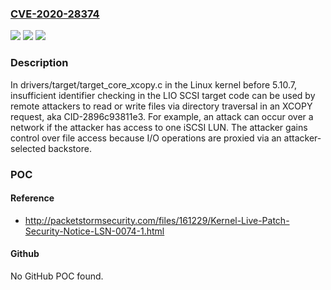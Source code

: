 ### [CVE-2020-28374](https://cve.mitre.org/cgi-bin/cvename.cgi?name=CVE-2020-28374)
![](https://img.shields.io/static/v1?label=Product&message=n%2Fa&color=blue)
![](https://img.shields.io/static/v1?label=Version&message=n%2Fa&color=blue)
![](https://img.shields.io/static/v1?label=Vulnerability&message=n%2Fa&color=brighgreen)

### Description

In drivers/target/target_core_xcopy.c in the Linux kernel before 5.10.7, insufficient identifier checking in the LIO SCSI target code can be used by remote attackers to read or write files via directory traversal in an XCOPY request, aka CID-2896c93811e3. For example, an attack can occur over a network if the attacker has access to one iSCSI LUN. The attacker gains control over file access because I/O operations are proxied via an attacker-selected backstore.

### POC

#### Reference
- http://packetstormsecurity.com/files/161229/Kernel-Live-Patch-Security-Notice-LSN-0074-1.html

#### Github
No GitHub POC found.

